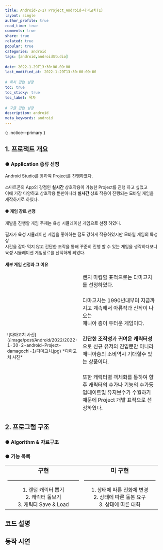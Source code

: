 ```yaml
---
title: Android-2-1) Project_Android-다마고치(1)
layout: single
author_profile: true
read_time: true
comments: true 
share: true 
related: true 
popular: true
categories: android
tags: [android,androidStudio]

date: 2022-1-29T13:30:00-09:00 
last_modified_at: 2022-1-29T13:30:00-09:00 

# 목차 관련 설정
toc: true
toc_sticky: true
toc_label: 목차

# 구글 관련 설정
description: android
meta_keywords: android
---
```

<!-- {프로젝트 설명란} -->
{: .notice--primary }

## 1. 프로잭트 개요  
<!-- ## Application 유형 선정
<table style="border-style:hidden; display: table;">
  <colgroup>
    <col style="width:25%;">
    <col style="width:75%;">
  </colgroup>
  <tbody>
    <tr>
      <td>
  <div markdown="1" class="ImgBox">
  <br>
  ![Android Icon](/image/post/Android/2022/2022-1-30-2-android-Project-damagochi-1/Android_Logo.jpg)
  *Android 로고*
  </div>
      </td>
      <td style="font-size: 1.2em; line-height: 2em">      
        Android Studio에 대하여 간략한 학습후 3일간 개인 Project 진행을 하였다.<br>
        Project는 개인별 Application을 자유 주재로 개발하는 것이었다.<br><br>
        스마트폰의 App의 강점중 하나인 즉각적인 상호작용에 관련된 작품제작 하고 싶었고<br>
        이에 가장 다양한 상호 작용이 진행된다 생각하는 모바일 게임을 제작하기로 하였다.<br>
      </td>
    </tr>
  </tbody>
</table>   -->
### ● Application 종류 선정  
Android Studio를 통하여 Project를 진행하였다.  
<br>
스마트폰의 App의 강점인 **실시간** 상호작용이 가능한 Project를 진행 하고 싶었고  
이에 가장 다양하고 상호작용 뿐만아니라 **실시간** 상호 작용이 진행되는 모바일 게임을 제작하기로 하였다.  

#### ● 게임 장르 선정  
개발을 진행할 게임 주제는 육성 시뮬레이션 게임으로 선정 하였다.  
<br>
필자가 육성 시뮬레이션 게임을 좋아하는 점도 강하게 작용하였지만 모바일 게임의 특성상  
시간을 잡아 먹지 않고 간단한 조작을 통해 꾸준히 진행 할 수 있는 게임을 생각하다보니  
육성 시뮬레이션 게임장르를 선택하게 되었다.

<h4>세부 게임 선정과 그 이유</h4>
<table style="border-style:hidden; display: table;">
  <colgroup>
    <col style="width:25%;">
    <col style="width:75%;">
  </colgroup>
  <tbody>
    <tr>
      <td>
  <div markdown="1" class="ImgBox">
  <br>
  ![다마고치 사진](/image/post/Android/2022/2022-1-30-2-android-Project-damagochi-1/다마고치.jpg)
  *다마고치 사진*
  </div>
      </td>
      <td style="font-size: 1.2em; line-height: 1.5em">      
        밴치 마킹할 표적으로는 다마고치를 선정하였다.<br><br>
        다마고치는 1990년대부터 지금까지고 계속해서 아류작과 신작이 나오는<br>
        매니아 층이 두터운 게임이다.<br><br>
        <strong>간단한 조작성</strong>과 <strong>귀여운 캐릭터성</strong>으로 신규 유저의 진입뿐만 아니라<br>
        매니아층의 소비역시 기대할수 있는 상품이다.<br><br>
        또한 캐릭터별 객체화를 통하여 향후 캐릭터의 추가나 기능의 추가등<br>
        업데이트및 유지보수가 수월하기 때문에 Project 개발 표적으로 선정하였다.<br>
      </td>
    </tr>
  </tbody>
</table>  

## 2. 프로그램 구조

### ● Algorithm & 자료구조


### ● 기능 목록 
<table style="display: table;">
  <colgroup>
    <col style="width:50%;">
    <col style="width:50%;">
  </colgroup>
  <tbody>
    <tr>
      <td style="text-align:center; font-size: 1.2em;">
<h3 style="margin-top:0em;">구현</h3><hr>
1. 랜덤 캐릭터 뽑기<br>
2. 캐릭터 돌보기<br>
3. 캐릭터 Save & Load<br> 
      </td>
      <td style="text-align:center; font-size: 1.2em;">
  <h3 style="margin-top:0em;">미 구현</h3><hr>
1. 상태에 따른 진화체 변경<br>
2. 상태에 따른 돌봄 요구<br>
3. 상태에 따른 대화<br>
      </td>
    </tr>
  </tbody>
</table>  


## 코드 설명

## 동작 시연
